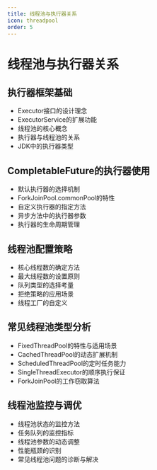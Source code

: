 ```yaml
---
title: 线程池与执行器关系
icon: threadpool
order: 5
---
```


# 线程池与执行器关系

## 执行器框架基础

- Executor接口的设计理念
- ExecutorService的扩展功能
- 线程池的核心概念
- 执行器与线程池的关系
- JDK中的执行器类型

## CompletableFuture的执行器使用

- 默认执行器的选择机制
- ForkJoinPool.commonPool的特性
- 自定义执行器的指定方法
- 异步方法中的执行器参数
- 执行器的生命周期管理

## 线程池配置策略

- 核心线程数的确定方法
- 最大线程数的设置原则
- 队列类型的选择考量
- 拒绝策略的应用场景
- 线程工厂的自定义

## 常见线程池类型分析

- FixedThreadPool的特性与适用场景
- CachedThreadPool的动态扩展机制
- ScheduledThreadPool的定时任务能力
- SingleThreadExecutor的顺序执行保证
- ForkJoinPool的工作窃取算法

## 线程池监控与调优

- 线程池状态的监控方法
- 任务队列的监控指标
- 线程池参数的动态调整
- 性能瓶颈的识别
- 常见线程池问题的诊断与解决
